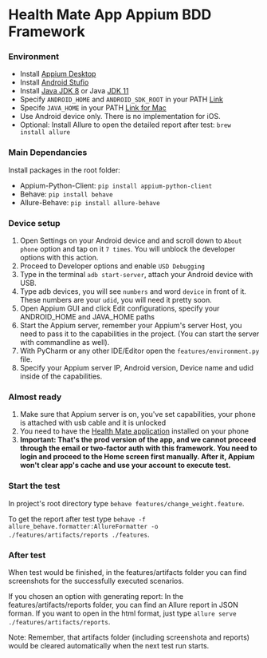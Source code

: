 # Health Mate App Appium BDD Framework

### Environment
- Install [Appium Desktop](https://github.com/appium/appium-desktop)
- Install [Android Stufio](https://developer.android.com/)
- Install [Java JDK 8](https://www.oracle.com/java/technologies/javase/javase8-archive-downloads.html) or Java [JDK 11](https://www.oracle.com/java/technologies/javase/jdk11-archive-downloads.html)
- Specify `ANDROID_HOME` and `ANDROID_SDK_ROOT` in your PATH [Link](https://developer.android.com/studio/command-line/variables)
- Specife `JAVA_HOME` in your PATH [Link for Mac](https://stackoverflow.com/questions/15826202/where-is-java-installed-on-mac-os-x)
- Use Android device only. There is no implementation for iOS.
- Optional: Install Allure to open the detailed report after test: `brew install allure`

### Main Dependancies
Install packages in the root folder:
- Appium-Python-Client: `pip install appium-python-client`
- Behave: `pip install behave`
- Allure-Behave: `pip install allure-behave`

### Device setup
1. Open Settings on your Android device and and scroll down to `About phone` option and tap on it `7 times`. You will unblock the developer options with this action.
2. Proceed to Developer options and enable `USD Debugging`
3. Type in the terminal `adb start-server`, attach your Android device with USB.
4. Type adb devices, you will see `numbers` and word `device` in front of it. These numbers are your `udid`, you will need it pretty soon.
5. Open Appium GUI  and click Edit configurations, specify your ANDROID_HOME and JAVA_HOME paths
6. Start the Appium server, remember your Appium's server Host, you need to pass it to the capabilities in the project. (You can start the server with commandline as well).
7. With PyCharm or any other IDE/Editor open the `features/environment.py` file.
8. Specify your Appium server IP, Android version, Device name and udid inside of the capabilities.

### Almost ready
1. Make sure that Appium server is on, you've set capabilities, your phone is attached with usb cable and it is unlocked
2. You need to have the [Health Mate application](https://play.google.com/store/apps/details?id=com.withings.wiscale2&hl=en&gl=US) installed on your phone
3. **Important: That's the prod version of the app, and we cannot proceed through the email or two-factor auth with this framework. You need to login and proceed to the Home screen first manually. After it, Appium won't clear app's cache and use your account to execute test.**

### Start the test
In project's root directory type `behave features/change_weight.feature`.

To get the report after test type `behave -f allure_behave.formatter:AllureFormatter -o ./features/artifacts/reports ./features`.

### After test
When test would be finished, in the features/artifacts folder you can find screenshots for the successfully executed scenarios.

If you chosen an option with generating report:
In the features/artifacts/reports folder, you can find an Allure report in JSON forman.
If you want to open in the html format, just type `allure serve ./features/artifacts/reports`.

Note: Remember, that artifacts folder (including screenshota and reports) would be cleared automatically when the next test run starts.
 



